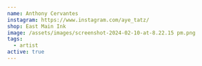 ```yaml
---
name: Anthony Cervantes
instagram: https://www.instagram.com/aye_tatz/
shop: East Main Ink
image: /assets/images/screenshot-2024-02-10-at-8.22.15 pm.png
tags:
  - artist
active: true
---
```

